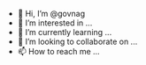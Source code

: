 - 👋 Hi, I’m @govnag
- 👀 I’m interested in ...
- 🌱 I’m currently learning ...
- 💞️ I’m looking to collaborate on ...
- 📫 How to reach me ...

<!---
govnag/govnag is a ✨ special ✨ repository because its `README.md` (this file) appears on your GitHub profile.
You can click the Preview link to take a look at your changes.
--->

